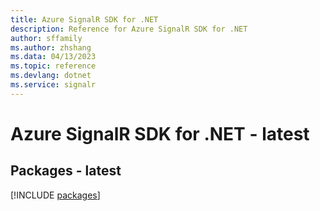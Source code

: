 ```yaml
---
title: Azure SignalR SDK for .NET
description: Reference for Azure SignalR SDK for .NET
author: sffamily
ms.author: zhshang
ms.data: 04/13/2023
ms.topic: reference
ms.devlang: dotnet
ms.service: signalr
---
```

# Azure SignalR SDK for .NET - latest
## Packages - latest
[!INCLUDE [packages](signalr-index.md)]